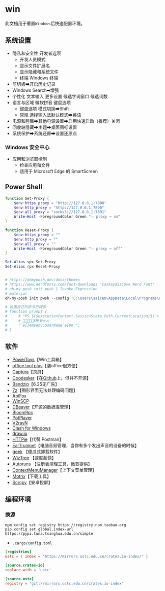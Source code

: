 # win

此文档用于重置`Windows`后快速配置环境。

## 系统设置

- 隐私和安全性 开发者选项
  - 开发人员模式
  - 显示文件扩展名
  - 显示隐藏和系统文件
  - 终端 Windows 终端
- 剪切板➡开启历史记录
- Windows Search➡增强
- 个性化 文本输入 更多设置 候选字词窗口 候选词数
- 语言与区域 微软拼音 键盘选项
  - 键盘选项 模式切换➡Shift
  - 常规 选择输入法默认模式➡英语
- 电源和睡眠➡其他电源设置➡启用快速启动（推荐）关闭
- 回收站隐藏➡主题➡桌面图标设置
- 系统保护➡系统还原➡设置还原点

### Windows 安全中心

- 应用和浏览器控制
  - 检查应用和文件
  - 适用于 Microsoft Edge 的 SmartScreen

## Power Shell

```powershell
function Set-Proxy {
    $env:https_proxy = "http://127.0.0.1:7890"
    $env:http_proxy = "http://127.0.0.1:7890"
    $env:all_proxy = "socks5://127.0.0.1:7891"
    Write-Host -ForegroundColor Green "✨ proxy → on"
}

function Reset-Proxy {
    $env:https_proxy = ""
    $env:http_proxy = ""
    $env:all_proxy = ""
    Write-Host -ForegroundColor Green "✨ proxy → off"
}

Set-Alias spx Set-Proxy
Set-Alias rpx Reset-Proxy


# https://ohmyposh.dev/docs/themes
# https://www.nerdfonts.com/font-downloads 'CaskaydiaCove Nerd Font'
# oh-my-posh init pwsh | Invoke-Expression
# material
oh-my-posh init pwsh --config 'C:\Users\saicem\AppData\Local\Programs\oh-my-posh\themes\material.omp.json' | Invoke-Expression

# 设置自己的命令行提示
# function prompt {
#     # "PS $($executionContext.SessionState.Path.CurrentLocation)$('>' * ($nestedPromptLevel + 1)) ";
#     # 🥵🥶👻🦄🐇❗❓⁉️☢️☣️⚠️
#     "`e[34m$env:UserName`e[0m ";
# }
```

## 软件

- [PowerToys](https://docs.microsoft.com/zh-cn/windows/powertoys/)【Win工具箱】
- [office tool plus](https://otp.landian.vip/zh-cn/)【装office很方便】
- [Captura](https://github.com/MathewSachin/Captura)【录屏】
- [Coodesker](https://www.coodesker.com/)【在[Github](https://github.com/coodesker/coodesker-desktop)上，但并不开源】
- [Bandzip](http://www.bandisoft.com/)【6.25无广告】
- [7z](https://www.7-zip.org/)【图形界面无法处理编码问题】
- [ApiFox](https://www.apifox.cn/)
- [WinSCP](https://winscp.net/eng/docs/lang:chs)
- [DBeaver](https://dbeaver.io/)【开源的数据库管理】
- [BloomRpc](https://github.com/bloomrpc/bloomrpc)
- [PotPlayer](https://potplayer.daum.net/?lang=zh_CN)
- [V2rayN](https://github.com/2dust/v2rayN/releases)
- [Clash for Windows](https://github.com/Fndroid/clash_for_windows_pkg/releases)
- [draw.io](https://app.diagrams.net/)
- [HTTPie](https://httpie.io/)【代替 Postman】
- [EarTrumpet](https://eartrumpet.app/)【电脑音频管理，当你有多个发出声音的设备的时候】
- [geek](https://geekuninstaller.com/) 【傻瓜式卸载软件】
- [WizTree](https://www.diskanalyzer.com/download) 【速度超快】
- [Autoruns](https://learn.microsoft.com/en-us/sysinternals/downloads/autoruns) 【注册表清理工具，微软提供】
- [ContextMenuManager](https://gitee.com/BluePointLilac/ContextMenuManager/releases)【上下文菜单管理】
- [Motrix](https://motrix.app/zh-CN/)【下载工具】
- [Scrcpy](https://github.com/Genymobile/scrcpy/releases)【安卓投屏】

## 编程环境

### 换源

```pwsh
npm config set registry https://registry.npm.taobao.org
pip config set global.index-url https://pypi.tuna.tsinghua.edu.cn/simple
```

- `.cargo/config.toml`

```toml
[registries]
ustc = { index = "https://mirrors.ustc.edu.cn/crates.io-index/" }

[source.crates-io]
replace-with = 'ustc'

[source.ustc]
registry = "git://mirrors.ustc.edu.cn/crates.io-index"
```
